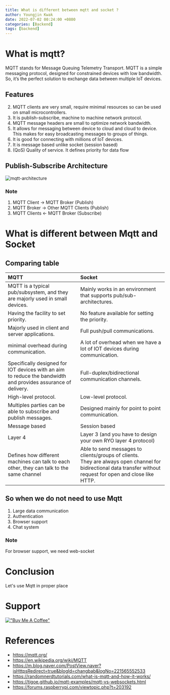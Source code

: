 ```yaml
---
title: What is different between mqtt and socket ?
author: Youngjin Kwak
date: 2022-07-02 00:24:00 +0800
categories: [Backend]
tags: [backend]
---
```

# What is mqtt?
MQTT stands for Message Queuing Telemetry Transport. MQTT is a simple messaging protocol, designed for constrained devices with low bandwidth. So, it’s the perfect solution to exchange data between multiple IoT devices.

## Features
2. MQTT clients are very small, require minimal resources so can be used on small microcontrollers.
3. It is publish-subscribe, machine to machine network protocol.
4. MQTT message headers are small to optimize network bandwidth.
5. It allows for messaging between device to cloud and cloud to device. This makes for easy broadcasting messages to groups of things.
6. It is good for connecting with millions of IoT devices.
7. It is message based unlike socket (session based)
8. (QoS) Quality of service. It defines priority for data flow

## Publish-Subscribe Architecture
![mqtt-architecture](https://mqtt.org/assets/img/mqtt-publish-subscribe.png)

### Note
1. MQTT Client -> MQTT Broker (Publish)
2. MQTT Broker -> Other MQTT Clients (Publish)
3. MQTT Clients <- MQTT Broker (Subscribe)

# What is different between Mqtt and Socket
## Comparing table

| MQTT                                                                                                              | Socket                                                                                                                                                             |
|:------------------------------------------------------------------------------------------------------------------|:-------------------------------------------------------------------------------------------------------------------------------------------------------------------|
| MQTT is a typical pub/subsystem, and they are majorly used in small devices.                                      | Mainly works in an environment that supports pub/sub-architectures.                                                                                                |
| Having the facility to set priority.                                                                              | No feature available for setting the priority.                                                                                                                     |
| Majorly used in client and server applications.                                                                   | Full push/pull communications.                                                                                                                                     |
| minimal overhead during communication.                                                                            | A lot of overhead when we have a lot of IOT devices during communication.                                                                                          |
| Specifically designed for IOT devices with an aim<br> to reduce the bandwidth and provides assurance of delivery. | Full-duplex/bidirectional communication channels.                                                                                                                  |
| High-level protocol.                                                                                              | Low-level protocol.                                                                                                                                                |
| Multiples parties can be able to subscribe and publish messages.                                                  | Designed mainly for point to point communication.                                                                                                                  |
| Message based                                                                                                     | Session based                                                                                                                                                      |
| Layer 4                                                                                                           | Layer 3 (and you have to design your own RYO layer 4 protocol)                                                                                                     |
| Defines how different machines can talk to each other, they can talk to the same channel                          | Able to send messages to clients/groups of clients.<br> They are always open channel for bidirectional data transfer without request for open and close like HTTP. |

## So when we do not need to use Mqtt
1. Large data communication
2. Authentication
3. Browser support
4. Chat system

### Note
For browser support, we need web-socket

# Conclusion
Let's use Mqtt in proper place

# Support
[!["Buy Me A Coffee"](https://www.buymeacoffee.com/assets/img/custom_images/orange_img.png)](https://www.buymeacoffee.com/youngjinkwak)

# References
- https://mqtt.org/
- https://en.wikipedia.org/wiki/MQTT
- https://m.blog.naver.com/PostView.naver?isHttpsRedirect=true&blogId=changbab&logNo=221565552533
- https://randomnerdtutorials.com/what-is-mqtt-and-how-it-works/
- https://tigoe.github.io/mqtt-examples/mqtt-vs-websockets.html
- https://forums.raspberrypi.com/viewtopic.php?t=203192
